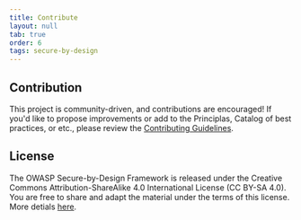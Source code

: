 ```yaml
---
title: Contribute
layout: null
tab: true
order: 6
tags: secure-by-design
---
```


## Contribution

This project is community-driven, and contributions are encouraged! If you'd like to propose improvements or add to the Principlas, Catalog of best practices, or etc., please review the [Contributing Guidelines](https://github.com/OWASP/www-project-secure-by-design-framework?tab=contributing-ov-file).

## License

The OWASP Secure-by-Design Framework is released under the Creative Commons Attribution-ShareAlike 4.0 International License (CC BY-SA 4.0). You are free to share and adapt the material under the terms of this license. More detials [here](https://github.com/OWASP/www-project-secure-by-design-framework?tab=License-1-ov-file).
